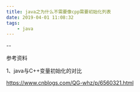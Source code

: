 ```yaml
---
title: java之为什么不需要像cpp需要初始化列表
date: 2019-04-01 11:08:32
tags:
	- java
---
```




--



参考资料

1、java与C++变量初始化的对比

https://www.cnblogs.com/QG-whz/p/6560321.html

